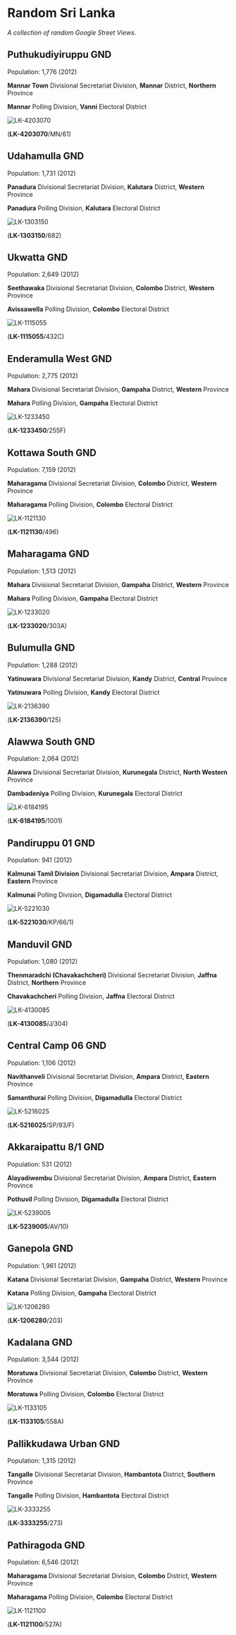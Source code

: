 # Random Sri Lanka

*A collection of random Google Street Views.*

<div id="image-info">

## Puthukudiyiruppu GND

Population: 1,776 (2012)

**Mannar Town** Divisional Secretariat Division, **Mannar** District, **Northern** Province

**Mannar** Polling Division, **Vanni** Electoral District

![LK-4203070](data/images/LK-4203070.9051676-79854248.png)

(**LK-4203070**/MN/61)

</div>

<div id="image-info">

## Udahamulla GND

Population: 1,731 (2012)

**Panadura** Divisional Secretariat Division, **Kalutara** District, **Western** Province

**Panadura** Polling Division, **Kalutara** Electoral District

![LK-1303150](data/images/LK-1303150.6724175-79914200.png)

(**LK-1303150**/682)

</div>

<div id="image-info">

## Ukwatta GND

Population: 2,649 (2012)

**Seethawaka** Divisional Secretariat Division, **Colombo** District, **Western** Province

**Avissawella** Polling Division, **Colombo** Electoral District

![LK-1115055](data/images/LK-1115055.6957787-80201613.png)

(**LK-1115055**/432C)

</div>

<div id="image-info">

## Enderamulla West GND

Population: 2,775 (2012)

**Mahara** Divisional Secretariat Division, **Gampaha** District, **Western** Province

**Mahara** Polling Division, **Gampaha** Electoral District

![LK-1233450](data/images/LK-1233450.6995259-79920677.png)

(**LK-1233450**/255F)

</div>

<div id="image-info">

## Kottawa South GND

Population: 7,159 (2012)

**Maharagama** Divisional Secretariat Division, **Colombo** District, **Western** Province

**Maharagama** Polling Division, **Colombo** Electoral District

![LK-1121130](data/images/LK-1121130.6848683-79966434.png)

(**LK-1121130**/496)

</div>

<div id="image-info">

## Maharagama GND

Population: 1,513 (2012)

**Mahara** Divisional Secretariat Division, **Gampaha** District, **Western** Province

**Mahara** Polling Division, **Gampaha** Electoral District

![LK-1233020](data/images/LK-1233020.7055318-80028828.png)

(**LK-1233020**/303A)

</div>

<div id="image-info">

## Bulumulla GND

Population: 1,288 (2012)

**Yatinuwara** Divisional Secretariat Division, **Kandy** District, **Central** Province

**Yatinuwara** Polling Division, **Kandy** Electoral District

![LK-2136390](data/images/LK-2136390.7270535-80572539.png)

(**LK-2136390**/125)

</div>

<div id="image-info">

## Alawwa South GND

Population: 2,064 (2012)

**Alawwa** Divisional Secretariat Division, **Kurunegala** District, **North Western** Province

**Dambadeniya** Polling Division, **Kurunegala** Electoral District

![LK-6184195](data/images/LK-6184195.7299622-80239314.png)

(**LK-6184195**/1001)

</div>

<div id="image-info">

## Pandiruppu 01 GND

Population: 941 (2012)

**Kalmunai Tamil Division** Divisional Secretariat Division, **Ampara** District, **Eastern** Province

**Kalmunai** Polling Division, **Digamadulla** Electoral District

![LK-5221030](data/images/LK-5221030.7428661-81816040.png)

(**LK-5221030**/KP/66/1)

</div>

<div id="image-info">

## Manduvil GND

Population: 1,080 (2012)

**Thenmaradchi (Chavakachcheri)** Divisional Secretariat Division, **Jaffna** District, **Northern** Province

**Chavakachcheri** Polling Division, **Jaffna** Electoral District

![LK-4130085](data/images/LK-4130085.9677394-80174283.png)

(**LK-4130085**/J/304)

</div>

<div id="image-info">

## Central Camp 06 GND

Population: 1,106 (2012)

**Navithanveli** Divisional Secretariat Division, **Ampara** District, **Eastern** Province

**Samanthurai** Polling Division, **Digamadulla** Electoral District

![LK-5216025](data/images/LK-5216025.7437410-81721957.png)

(**LK-5216025**/SP/93/F)

</div>

<div id="image-info">

## Akkaraipattu 8/1 GND

Population: 531 (2012)

**Alayadiwembu** Divisional Secretariat Division, **Ampara** District, **Eastern** Province

**Pothuvil** Polling Division, **Digamadulla** Electoral District

![LK-5239005](data/images/LK-5239005.7219145-81849087.png)

(**LK-5239005**/AV/10)

</div>

<div id="image-info">

## Ganepola GND

Population: 1,961 (2012)

**Katana** Divisional Secretariat Division, **Gampaha** District, **Western** Province

**Katana** Polling Division, **Gampaha** Electoral District

![LK-1206280](data/images/LK-1206280.7141696-79911593.png)

(**LK-1206280**/203)

</div>

<div id="image-info">

## Kadalana GND

Population: 3,544 (2012)

**Moratuwa** Divisional Secretariat Division, **Colombo** District, **Western** Province

**Moratuwa** Polling Division, **Colombo** Electoral District

![LK-1133105](data/images/LK-1133105.6782588-79890230.png)

(**LK-1133105**/558A)

</div>

<div id="image-info">

## Pallikkudawa Urban GND

Population: 1,315 (2012)

**Tangalle** Divisional Secretariat Division, **Hambantota** District, **Southern** Province

**Tangalle** Polling Division, **Hambantota** Electoral District

![LK-3333255](data/images/LK-3333255.6022122-80795250.png)

(**LK-3333255**/273)

</div>

<div id="image-info">

## Pathiragoda GND

Population: 6,546 (2012)

**Maharagama** Divisional Secretariat Division, **Colombo** District, **Western** Province

**Maharagama** Polling Division, **Colombo** Electoral District

![LK-1121100](data/images/LK-1121100.6858873-79920829.png)

(**LK-1121100**/527A)

</div>
